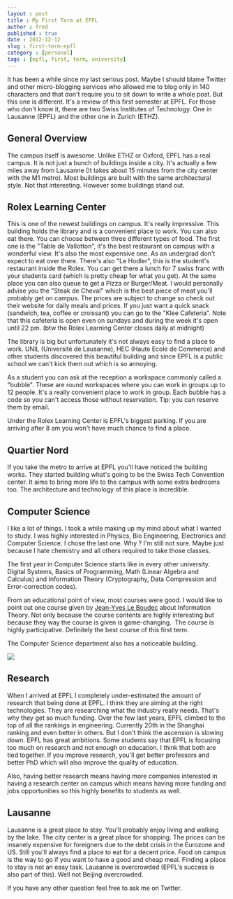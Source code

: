 ```yaml
---
layout : post
title : My First Term at EPFL
author : fred
published : true
date : 2012-12-12
slug : first-term-epfl
category : [personal]
tags : [epfl, first, term, university]
---
```

It has been a while since my last serious post. Maybe I should blame Twitter and other micro-blogging services who allowed me to blog only in 140 characters and that don't require you to sit down to write a whole post. But this one is different. It's a review of this first semester at EPFL. For those who don't know it, there are two Swiss Institutes of Technology. One in Lausanne (EPFL) and the other one in Zurich (ETHZ).

## General Overview

The campus itself is awesome. Unlike ETHZ or Oxford, EPFL has a real campus. It is not just a bunch of buildings inside a city. It's actually a few miles away from Lausanne (It takes about 15 minutes from the city center with the M1 metro). Most buildings are built with the same architectural style. Not that interesting. However some buildings stand out.

## Rolex Learning Center

This is one of the newest buildings on campus. It's really impressive. This building holds the library and is a convenient place to work. You can also eat there. You can choose between three different types of food. The first one is the "Table de Vallotton", it's the best restaurant on campus with a wonderful view. It's also the most expensive one. As an undergrad don't expect to eat over there. There's also "Le Hodler", this is the student's restaurant inside the Rolex. You can get there a lunch for 7 swiss franc with your students card (which is pretty cheap for what you get). At the same place you can also queue to get a Pizza or Burger/Meat. I would personally advise you the "Steak de Cheval" which is the best piece of meat you'll probably get on campus. The prices are subject to change so check out their website for daily meals and prices. If you just want a quick snack (sandwich, tea, coffee or croissant) you can go to the "Klee Cafeteria". Note that this cafeteria is open even on sundays and during the week it's open until 22 pm. (btw the Rolex Learning Center closes daily at midnight)

The library is big but unfortunately it's not always easy to find a place to work. UNIL (Université de Lausanne), HEC (Haute Ecole de Commerce) and other students discovered this beautiful building and since EPFL is a public school we can't kick them out which is so annoying.

As a student you can ask at the reception a workspace commonly called a "bubble". These are round workspaces where you can work in groups up to 12 people. It's a really convenient place to work in group. Each bubble has a code so you can't access those without reservation. Tip: you can reserve them by email.

Under the Rolex Learning Center is EPFL's biggest parking. If you are arriving after 8 am you won't have much chance to find a place.

## Quartier Nord

If you take the metro to arrive at EPFL you'll have noticed the building works. They started building what's going to be the Swiss Tech Convention center. It aims to bring more life to the campus with some extra bedrooms too. The architecture and technology of this place is incredible. 

## Computer Science

I like a lot of things. I took a while making up my mind about what I wanted to study. I was highly interested in Physics, Bio Engineering, Electronics and Computer Science. I chose the last one. Why ? I'm still not sure. Maybe just because I hate chemistry and all others required to take those classes.

The first year in Computer Science starts like in every other university. Digital Systems, Basics of Programming, Math (Linear Algebra and Calculus) and Information Theory (Cryptography, Data Compression and Error-correction codes).

From an educational point of view, most courses were good. I would like to point out one course given by [Jean-Yves Le Boudec](http://lcawww.epfl.ch/leboudec/) about Information Theory. Not only because the course contents are highly interesting but because they way the course is given is game-changing.  The course is highly participative. Definitely the best course of this first term.

The Computer Science department also has a noticeable building.

![](http://upload.wikimedia.org/wikipedia/commons/6/67/EPFL_BC.jpg)

## Research

When I arrived at EPFL I completely under-estimated the amount of research that being done at EPFL. I think they are aiming at the right technologies. They are researching what the industry really needs. That's why they get so much funding. Over the few last years, EPFL climbed to the top of all the rankings in engineering. Currently 20th in the Shanghai ranking and even better in others. But I don't think the ascension is slowing down. EPFL has great ambitions. Some students say that EPFL is focusing too much on research and not enough on education. I think that both are tied together. If you improve research, you'll get better professors and better PhD which will also improve the quality of education.

Also, having better research means having more companies interested in having a research center on campus which means having more funding and jobs opportunities so this highly benefits to students as well.

## Lausanne

Lausanne is a great place to stay. You'll probably enjoy living and walking by the lake. The city center is a great place for shopping. The prices can be insanely expensive for foreigners due to the debt crisis in the Eurozone and US. Still you'll always find a place to eat for a decent price. Food on campus is the way to go if you want to have a good and cheap meal. Finding a place to stay is not an easy task. Lausanne is overcrowded (EPFL's success is also part of this). Well not Beijing overcrowded. 

If you have any other question feel free to ask me on Twitter.
